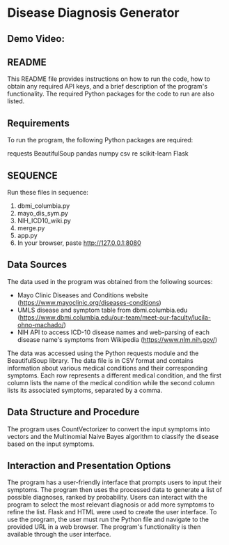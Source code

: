 # Disease Diagnosis Generator

## Demo Video: 

## README
This README file provides instructions on how to run the code, how to obtain any required API keys, and a brief description of the program's functionality. The required Python packages for the code to run are also listed.

## Requirements
To run the program, the following Python packages are required:

requests
BeautifulSoup
pandas
numpy
csv
re
scikit-learn
Flask

## SEQUENCE
Run these files in sequence:
1. dbmi_columbia.py 
2. mayo_dis_sym.py
3. NIH_ICD10_wiki.py 
4. merge.py
5. app.py
6. In your browser, paste http://127.0.0.1:8080

## Data Sources
The data used in the program was obtained from the following sources:
- Mayo Clinic Diseases and Conditions website (https://www.mayoclinic.org/diseases-conditions)
- UMLS disease and symptom table from dbmi.columbia.edu (https://www.dbmi.columbia.edu/our-team/meet-our-faculty/lucila-ohno-machado/)
- NIH API to access ICD-10 disease names and web-parsing of each disease name's symptoms from Wikipedia (https://www.nlm.nih.gov/)

The data was accessed using the Python requests module and the BeautifulSoup library.
The data file is in CSV format and contains information about various medical conditions and their corresponding symptoms. Each row represents a different medical condition, and the first column lists the name of the medical condition while the second column lists its associated symptoms, separated by a comma.

## Data Structure and Procedure
The program uses CountVectorizer to convert the input symptoms into vectors and the Multinomial Naive Bayes algorithm to classify the disease based on the input symptoms.

## Interaction and Presentation Options
The program has a user-friendly interface that prompts users to input their symptoms. The program then uses the processed data to generate a list of possible diagnoses, ranked by probability. Users can interact with the program to select the most relevant diagnosis or add more symptoms to refine the list. Flask and HTML were used to create the user interface. To use the program, the user must run the Python file and navigate to the provided URL in a web browser. The program's functionality is then available through the user interface.

